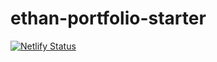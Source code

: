 # ethan-portfolio-starter
[![Netlify Status](https://api.netlify.com/api/v1/badges/03f8af96-d518-475f-86b4-b85ddabf80d3/deploy-status)](https://app.netlify.com/sites/bespoke-stroopwafel-d8bc3a/deploys)


